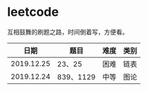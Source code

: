 # leetcode
互相鼓舞的刷题之路，时间倒着写，方便看。

| 日期| 题目|难度|类别|
|--|--|--|--|
|2019.12.25| 23、25| 困难| 链表|
|2019.12.24| 839、1129| 中等| 图论|